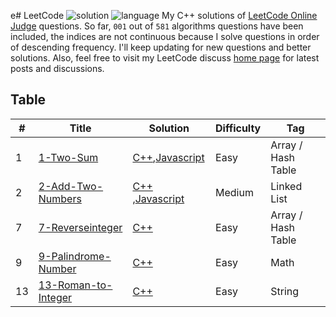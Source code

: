 e# LeetCode ![solution](https://img.shields.io/badge/solution-accepted-green.svg) ![language](https://img.shields.io/badge/language-C%2B%2B-orange.svg)
My C++ solutions of [LeetCode Online Judge](https://leetcode.com/problemset/algorithms/) questions. So far, `001` out of `581` algorithms questions have been included, the indices are not continuous because I solve questions in order of descending frequency. I'll keep updating for new questions and better solutions. Also, feel free to visit my LeetCode discuss [home page](https://discuss.leetcode.com/user/zefengsong) for latest posts and discussions.

## Table
|  #  |      Title      |     Solution    |    Difficulty   | Tag  |
|-----|---------------- | --------------- | --------------- | -----|
|  1  |   [1-Two-Sum](https://leetcode.com/problems/Two-Sum/description/) | [C++](https://github.com/Dhanush-kumar-dk/LeetCode-Solution/blob/main/LeetCode/1-TwoSum.cpp),[Javascript](https://github.com/Dhanush-kumar-dk/LeetCode-Solution/blob/main/LeetCode/1-TwoSum.cpp) | Easy | Array / Hash Table |
|  2  |   [2-Add-Two-Numbers](https://leetcode.com/problems/Add-Two-Numbers/description/) | [C++](https://github.com/Dhanush-kumar-dk/LeetCode-Solution/blob/main/LeetCode/2-AddTwoNumbers.cpp) ,[Javascript](https://github.com/Dhanush-kumar-dk/LeetCode-Solution/blob/main/LeetCode/2-AddTwoNumbers.cpp)| Medium | Linked List |
|  7  | [7-Reverseinteger](https://leetcode.com/problems/reverse-integer/description/) | [C++](https://github.com/Dhanush-kumar-dk/LeetCode-Solution/blob/main/LeetCode/7-ReverseInteger.cpp) | Easy | Array / Hash Table | 
|  9  |   [9-Palindrome-Number](https://leetcode.com/problems/Palindrome-Number/description/) | [C++](https://github.com/Dhanush-kumar-dk/LeetCode-Solution/blob/main/LeetCode/9-PalindromeNumber.cpp) | Easy | Math |
|  13  |   [13-Roman-to-Integer](https://leetcode.com/problems/Roman-to-Integer/description/) | [C++](https://github.com/Dhanush-kumar-dk/LeetCode-Solution/blob/main/LeetCode/13-RomantoInteger.cpp) | Easy | String |


